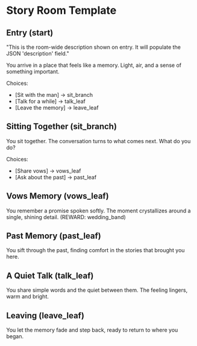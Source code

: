 # Story Room Template

<!--
- Description: first quoted line in the first node becomes JSON "description".
- Choices: use '- [Text] -> target_id' (ASCII '->' recommended).
- Rewards: place '(REWARD: item_id)' inside the TERMINAL node’s prose (nodes with no Choices).
- Flags: per-choice flags are not emitted by the converter or allowed by the schema.
         Use the room-level completion_flag in the generated JSON.
- Node IDs: letters/digits/underscores only (## Title (node_id)).
-->

## Entry (start)

"This is the room-wide description shown on entry. It will populate the JSON 'description' field."

You arrive in a place that feels like a memory. Light, air, and a sense of something important.

Choices:

- [Sit with the man] -> sit_branch
- [Talk for a while] -> talk_leaf
- [Leave the memory] -> leave_leaf

## Sitting Together (sit_branch)

You sit together. The conversation turns to what comes next. What do you do?

Choices:

- [Share vows] -> vows_leaf
- [Ask about the past] -> past_leaf

## Vows Memory (vows_leaf)

You remember a promise spoken softly. The moment crystallizes around a single, shining detail. (REWARD: wedding_band)

## Past Memory (past_leaf)

You sift through the past, finding comfort in the stories that brought you here.

## A Quiet Talk (talk_leaf)

You share simple words and the quiet between them. The feeling lingers, warm and bright.

## Leaving (leave_leaf)

You let the memory fade and step back, ready to return to where you began.

